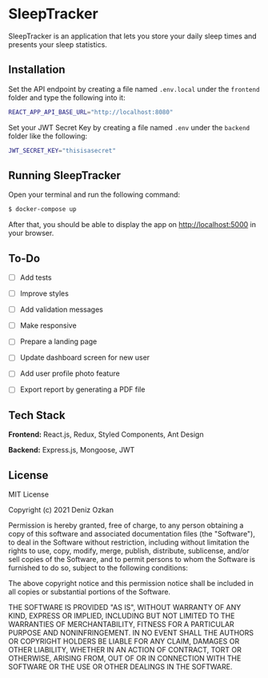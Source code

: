 # SleepTracker

SleepTracker is an application that lets you store your daily sleep times and presents your sleep statistics.


## Installation

Set the API endpoint by creating a file named `.env.local` under the `frontend` folder and type the following into it:

```bash
REACT_APP_API_BASE_URL="http://localhost:8080"
```

Set your JWT Secret Key by creating a file named `.env` under the `backend` folder like the following:

```bash
JWT_SECRET_KEY="thisisasecret"
```


## Running SleepTracker
Open your terminal and run the following command:
```bash
$ docker-compose up
```
After that, you should be able to display the app on [http://localhost:5000](http://localhost:5000) in your browser.


## To-Do

- [ ] Add tests
- [ ] Improve styles
- [ ] Add validation messages
- [ ] Make responsive
- [ ] Prepare a landing page
- [ ] Update dashboard screen for new user
- [ ] Add user profile photo feature
- [ ] Export report by generating a PDF file


## Tech Stack

**Frontend:** React.js, Redux, Styled Components, Ant Design

**Backend:** Express.js, Mongoose, JWT


## License

MIT License

Copyright (c) 2021 Deniz Ozkan

Permission is hereby granted, free of charge, to any person obtaining a copy
of this software and associated documentation files (the "Software"), to deal
in the Software without restriction, including without limitation the rights
to use, copy, modify, merge, publish, distribute, sublicense, and/or sell
copies of the Software, and to permit persons to whom the Software is
furnished to do so, subject to the following conditions:

The above copyright notice and this permission notice shall be included in all
copies or substantial portions of the Software.

THE SOFTWARE IS PROVIDED "AS IS", WITHOUT WARRANTY OF ANY KIND, EXPRESS OR
IMPLIED, INCLUDING BUT NOT LIMITED TO THE WARRANTIES OF MERCHANTABILITY,
FITNESS FOR A PARTICULAR PURPOSE AND NONINFRINGEMENT. IN NO EVENT SHALL THE
AUTHORS OR COPYRIGHT HOLDERS BE LIABLE FOR ANY CLAIM, DAMAGES OR OTHER
LIABILITY, WHETHER IN AN ACTION OF CONTRACT, TORT OR OTHERWISE, ARISING FROM,
OUT OF OR IN CONNECTION WITH THE SOFTWARE OR THE USE OR OTHER DEALINGS IN THE
SOFTWARE.
